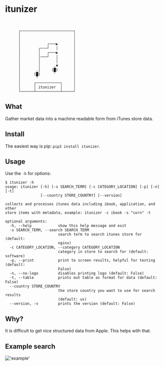 # itunizer

<pre><code>                                
                                
      ┌────────────────────────┐
      │                        │
      │                        │
      │            ┌───▶       │
      │        ┌───┘   │       │
      │        │   ┌───▶       │
      │        │───┘   │       │
      │        │       │       │
      │        │      .▼       │
      │       .│     (█)       │
      │      (█)      '        │
      │       '                │
      │      ┌───────────┐     │
      │      │ itunizer  │     │
      └──────┴───────────┴─────┘</code></pre>

## What

Gather market data into a machine readable form from iTunes store data. 

## Install

The easiest way is pip: `pip3 install itunizer`. 

## Usage

Use the `-h` for options:   

```
$ itunizer -h
usage: itunizer [-h] [-s SEARCH_TERM] [-c CATEGORY_LOCATION] [-p] [-n] [-t]
                [--country STORE_COUNTRY] [--version]

collects and processes itunes data including ibook, application, and other
store items with metadata, example: itunizer -c ibook -s "corn" -t

optional arguments:
  -h, --help            show this help message and exit
  -s SEARCH_TERM, --search SEARCH_TERM
                        search term to search itunes store for (default:
                        nginx)
  -c CATEGORY_LOCATION, --category CATEGORY_LOCATION
                        category in store to search for (default: software)
  -p, --print           print to screen results, helpful for testing (default:
                        False)
  -n, --no-logo         disables printing logo (default: False)
  -t, --table           prints out table as format for data (default: False)
  --country STORE_COUNTRY
                        the store country you want to use for search results
                        (default: us)
  --version, -v         prints the version (default: False)
  ```

## Why?

It is difficult to get nice structured data from Apple. This helps with that.

## Example search

!['example'](https://user-images.githubusercontent.com/616585/35492868-5dcf0e90-047d-11e8-974f-0dd7a0f33311.png)
